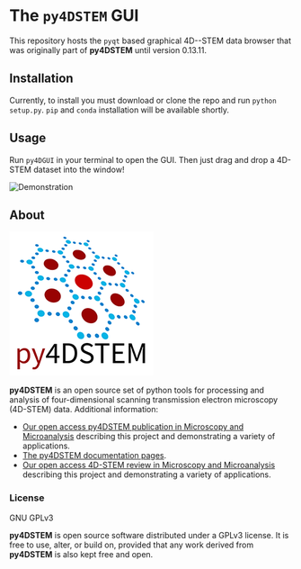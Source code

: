 
# The `py4DSTEM` GUI

This repository hosts the `pyqt` based graphical 4D--STEM data browser that was originally part of **py4DSTEM** until version 0.13.11. 

## Installation 
Currently, to install you must download or clone the repo and run `python setup.py`.
`pip` and `conda` installation will be available shortly.

## Usage
Run `py4DGUI` in your terminal to open the GUI. Then just drag and drop a 4D-STEM dataset into the window!

![Demonstration](/images/demo.gif)

## About 

![py4DSTEM logo](/images/py4DSTEM_logo.png)

**py4DSTEM** is an open source set of python tools for processing and analysis of four-dimensional scanning transmission electron microscopy (4D-STEM) data. Additional information:

- [Our open access py4DSTEM publication in Microscopy and Microanalysis](https://doi.org/10.1017/S1431927621000477) describing this project and demonstrating a variety of applications.
- [The py4DSTEM documentation pages](https://py4dstem.readthedocs.io/en/latest/index.html).
- [Our open access 4D-STEM review in Microscopy and Microanalysis](https://doi.org/10.1017/S1431927619000497) describing this project and demonstrating a variety of applications.


### License

GNU GPLv3

**py4DSTEM** is open source software distributed under a GPLv3 license.
It is free to use, alter, or build on, provided that any work derived from **py4DSTEM** is also kept free and open.
